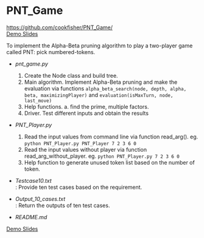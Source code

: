 # PNT_Game
https://github.com/cookfisher/PNT_Game/  
[Demo Slides](https://docs.google.com/presentation/d/1Ptub-qMWnZGarReApXtPDY3AskvWDgDkEFofG0uRf4A/edit?usp=sharing)

To implement the Alpha-Beta pruning algorithm to play a two-player game called PNT: pick numbered-tokens.  

- *pnt_game.py*  
	1. Create the Node class and build tree.  
	2. Main algorithm. Implement Alpha-Beta pruning and make the evaluation via functions `alpha_beta_search(node, depth, alpha, beta, maximizingPlayer)` 
	and `evaluation(isMaxTurn, node, last_move)`  
	3. Help functions. a. find the prime, multiple factors.  
	4. Driver. Test different inputs and obtain the results  
	  
	  
- *PNT_Player.py*  
	1. Read the input values from command line via function read_arg(). eg. `python PNT_Player.py PNT_Player 7 2 3 6 0`  
	2. Read the input values without player via function read_arg_without_player. eg. `python PNT_Player.py 7 2 3 6 0`  
	3. Help function to generate unused token list based on the number of token.  

- *Testcase10.txt*  
	: Provide ten test cases based on the requirement.  

- *Output_10_cases.txt*  
	: Return the outputs of ten test cases.  
	
- *README.md* 


[Demo Slides](https://docs.google.com/presentation/d/1Ptub-qMWnZGarReApXtPDY3AskvWDgDkEFofG0uRf4A/edit?usp=sharing)
